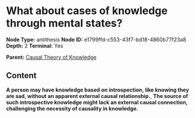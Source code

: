# What about cases of knowledge through mental states?

**Node Type:** antithesis
**Node ID:** e1799ffd-c553-43f7-bd18-4860b77f23a8
**Depth:** 2
**Terminal:** Yes

**Parent:** [Causal Theory of Knowledge](causal-theory-of-knowledge.md)

## Content

**A person may have knowledge based on introspection, like knowing they are sad, without an apparent external causal relationship.**, **The source of such introspective knowledge might lack an external causal connection, challenging the necessity of causality in knowledge.**

